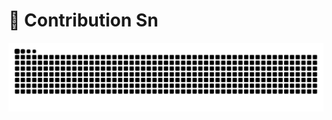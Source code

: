 # 🐍 Contribution Sn

![Snake animation](https://raw.githubusercontent.com/Kartikmhatre/Kartikmhatre/output/snake.svg)
